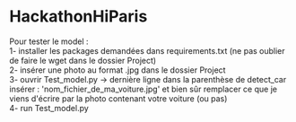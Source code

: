 # HackathonHiParis

Pour tester le model :  
1- installer les packages demandées dans requirements.txt (ne pas oublier de faire le wget dans le dossier Project)   
2- insérer une photo au format .jpg dans le dossier Project   
3- ouvrir Test_model.py -> dernière ligne dans la parenthèse de detect_car insérer : 'nom_fichier_de_ma_voiture.jpg' et bien sûr remplacer ce que je viens d'écrire par la photo contenant votre voiture (ou pas)   
4- run Test_model.py   


